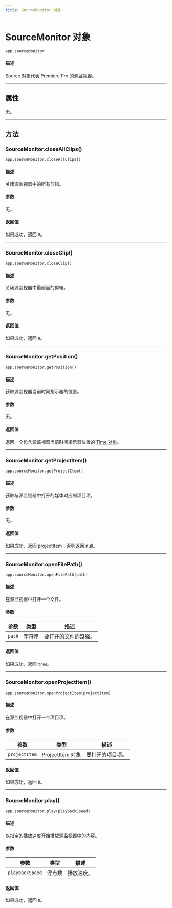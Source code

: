 ```yaml
---
title: SourceMonitor 对象
---
```

# SourceMonitor 对象

`app.sourceMonitor`

#### 描述

Source 对象代表 Premiere Pro 的源监视器。

---

## 属性

无。

---

## 方法

### SourceMonitor.closeAllClips()

`app.sourceMonitor.closeAllClips()`

#### 描述

关闭源监视器中的所有剪辑。

#### 参数

无。

#### 返回值

如果成功，返回 `0`。

---

### SourceMonitor.closeClip()

`app.sourceMonitor.closeClip()`

#### 描述

关闭源监视器中最前面的剪辑。

#### 参数

无。

#### 返回值

如果成功，返回 `0`。

---

### SourceMonitor.getPosition()

`app.sourceMonitor.getPosition()`

#### 描述

获取源监视器当前时间指示器的位置。

#### 参数

无。

#### 返回值

返回一个包含源监视器当前时间指示器位置的 [Time 对象](../../other/time)。

---

### SourceMonitor.getProjectItem()

`app.sourceMonitor.getProjectItem()`

#### 描述

获取与源监视器中打开的媒体对应的项目项。

#### 参数

无。

#### 返回值

如果成功，返回 projectItem；否则返回 null。

---

### SourceMonitor.openFilePath()

`app.sourceMonitor.openFilePath(path)`

#### 描述

在源监视器中打开一个文件。

#### 参数

| 参数   | 类型   | 描述    |
| ------- | ------ | ------------------ |
| `path`  | 字符串 | 要打开的文件的路径。 |

#### 返回值

如果成功，返回 `true`。

---

### SourceMonitor.openProjectItem()

`app.sourceMonitor.openProjectItem(projectItem)`

#### 描述

在源监视器中打开一个项目项。

#### 参数

| 参数    | 类型   | 描述    |
| ------------- | ------------------------------ | ------------------ |
| `projectItem` | [ProjectItem 对象](../../item/projectitem) | 要打开的项目项。 |

#### 返回值

如果成功，返回 `0`。

---

### SourceMonitor.play()

`app.sourceMonitor.play(playbackSpeed)`

#### 描述

以指定的播放速度开始播放源监视器中的内容。

#### 参数

| 参数   | 类型  | 描述   |
| --------------- | ----- | -------------- |
| `playbackSpeed` | 浮点数 | 播放速度。   |

#### 返回值

如果成功，返回 `0`。
